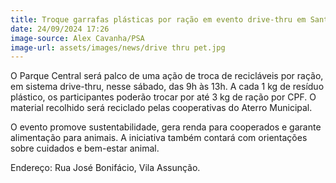 ```yaml
---
title: Troque garrafas plásticas por ração em evento drive-thru em Santo André
date: 24/09/2024 17:26
image-source: Alex Cavanha/PSA
image-url: assets/images/news/drive thru pet.jpg
---
```


O Parque Central será palco de uma ação de troca de recicláveis por ração, em sistema drive-thru, nesse sábado, das 9h às 13h. A cada 1 kg de resíduo plástico, os participantes poderão trocar por até 3 kg de ração por CPF. O material recolhido será reciclado pelas cooperativas do Aterro Municipal.

O evento promove sustentabilidade, gera renda para cooperados e garante alimentação para animais. A iniciativa também contará com orientações sobre cuidados e bem-estar animal.

Endereço: Rua José Bonifácio, Vila Assunção.